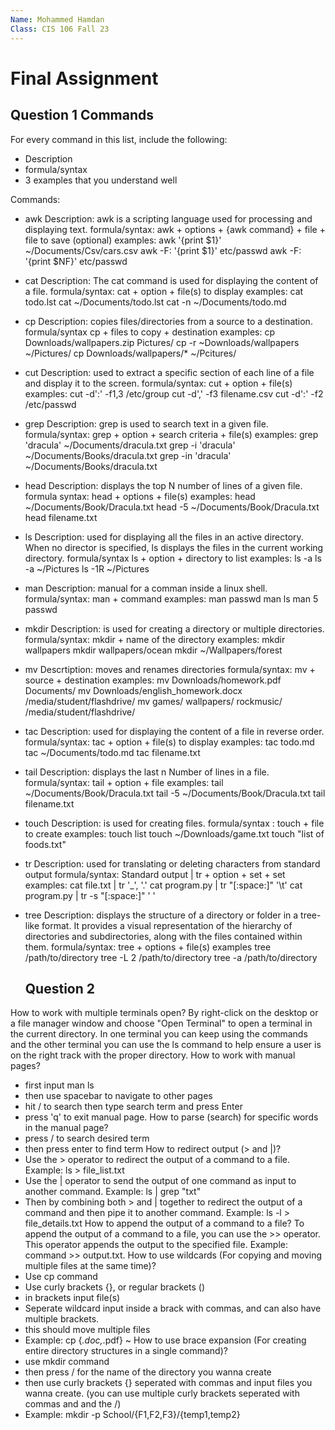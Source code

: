```yaml
---
Name: Mohammed Hamdan
Class: CIS 106 Fall 23
---
```


# Final Assignment

## Question 1 Commands
For every command in this list, include the following:
* Description
* formula/syntax
* 3 examples that you understand well

Commands:

* awk
  Description: awk is a scripting language used for processing and displaying text.
  formula/syntax: awk + options + {awk command} + file + file to save (optional)
  examples:
  awk '{print $1}' ~/Documents/Csv/cars.csv
  awk -F: '{print $1}' etc/passwd
  awk -F: '{print $NF}' etc/passwd
* cat
  Description: The cat command is used for displaying the content of a file. 
  formula/syntax: cat + option + file(s) to display
  examples:
  cat todo.lst
  cat ~/Documents/todo.lst
 cat -n ~/Documents/todo.md
* cp
  Description: copies files/directories from a source to a destination.
  formula/syntax cp + files to copy + destination
  examples:
  cp Downloads/wallpapers.zip Pictures/
  cp -r ~Downloads/wallpapers ~/Pictures/
  cp Downloads/wallpapers/* ~/Pcitures/
* cut
  Description: used to extract a specific section of each line of a file and display it to the screen.
  formula/syntax: cut + option + file(s)
  examples:
  cut -d':' -f1,3 /etc/group
  cut -d',' -f3 filename.csv
  cut -d':' -f2 /etc/passwd
* grep
  Description: grep is used to search text in a given file.
  formula/syntax: grep + option + search criteria + file(s)
  examples:
  grep 'dracula' ~/Documents/dracula.txt
  grep -i 'dracula' ~/Documents/Books/dracula.txt
  grep -in 'dracula' ~/Documents/Books/dracula.txt
* head
  Description: displays the top N number of lines of a given file.
  formula syntax: head + options + file(s) 
  examples: 
  head ~/Documents/Book/Dracula.txt
  head -5 ~/Documents/Book/Dracula.txt
  head filename.txt
* ls 
 Description: used for displaying all the files in an active directory. When no director is specified, ls displays the files in the current working directory.
 formula/syntax ls + option + directory to list
 examples: 
 ls -a
 ls -a ~/Pictures
 ls -1R ~/Pictures
* man
  Description: manual for a comman inside a linux shell.
  formula/syntax: man + command
  examples: 
  man passwd
  man ls
  man 5 passwd
* mkdir
  Description: is used for creating a directory or multiple directories.
  formula/syntax: mkdir + name of the directory
  examples: 
  mkdir wallpapers
  mkdir wallpapers/ocean 
  mkdir ~/Wallpapers/forest
* mv
  Descrtiption: moves and renames directories
  formula/syntax: mv + source + destination
  examples:
  mv Downloads/homework.pdf Documents/
  mv Downloads/english_homework.docx /media/student/flashdrive/
  mv games/ wallpapers/ rockmusic/ /media/student/flashdrive/
* tac
  Description: used for displaying the content of a file in reverse order.
  formula/syntax: tac + option + file(s) to display
  examples:
  tac todo.md
  tac ~/Documents/todo.md
  tac filename.txt
* tail
  Description: displays the last n Number of lines in a file.
  formula/syntax: tail + option + file
  examples:
  tail ~/Documents/Book/Dracula.txt
  tail -5 ~/Documents/Book/Dracula.txt
  tail filename.txt
* touch 
 Description: is used for creating files.
 formula/syntax : touch + file to create
 examples: 
  touch list
  touch ~/Downloads/game.txt
  touch "list of foods.txt"
* tr
  Description: used for translating or deleting characters from standard output
  formula/syntax: Standard output | tr + option + set + set
  examples:
  cat file.txt | tr '_', '.'
  cat program.py | tr "[:space:]" '\t'
  cat program.py | tr -s "[:space:]" ' '
* tree
  Description: displays the structure of a directory or folder in a tree-like format. It provides a visual representation of the hierarchy of directories and subdirectories, along with the files contained within them.
  formula/syntax: tree + options + file(s)
  examples
   tree /path/to/directory
   tree -L 2 /path/to/directory
   tree -a /path/to/directory

  ## Question 2

How to work with multiple terminals open?
 By right-click on the desktop or a file manager window and choose "Open Terminal" to open a terminal in the current directory. In one terminal you can keep using the commands and the other terminal you can use the ls command to help ensure a user is on the right track with the proper directory.
How to work with manual pages?
* first input man ls
* then use spacebar to navigate to other pages
* hit / to search then type search term and press Enter
* press 'q' to exit manual page.
How to parse (search) for specific words in the manual page?
* press / to search desired term
* then press enter to find term
How to redirect output (> and |)?
* Use the > operator to redirect  the output of a command to a file.  Example: ls > file_list.txt
* Use the | operator to  send the output of one command as input to another command. Example: ls | grep "txt"
* Then by combining both > and | together to redirect the output of a command and then pipe it to another command. Example: ls -l > file_details.txt
How to append the output of a command to a file?
 To append the output of a command to a file, you can use the >> operator. This operator appends the output to the specified file. Example: command >> output.txt. 
How to use wildcards (For copying and moving multiple files at the same time)?
* Use cp command
* Use curly brackets {}, or regular brackets ()
* in brackets input file(s)
* Seperate wildcard input inside a brack with commas, and can also have multiple brackets.
* this should move multiple files 
* Example: cp {*.doc,*.pdf} ~
How to use brace expansion (For creating entire directory structures in a single command)?
* use mkdir command
* then press / for the name of the directory you wanna create
* then use curly brackets {} seperated with commas and input files you wanna create. (you can use multiple curly brackets seperated with commas and and the /)
* Example: mkdir -p School/{F1,F2,F3}/{temp1,temp2}



  
